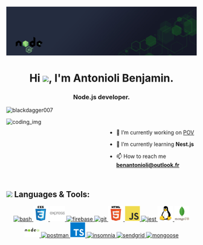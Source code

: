 ![technology-binary-number-programming-wallpaper-1600x480_68](https://github.com/AntonioliBenjamin/AntonioliBenjamin/blob/main/nodejs-banner.jpg)

<link rel="stylesheet" href="https://cdn.jsdelivr.net/gh/devicons/devicon@v2.15.1/devicon.min.css">
          
<h1 align="center">Hi <img src="https://media.giphy.com/media/hvRJCLFzcasrR4ia7z/giphy.gif" width="25px">, I'm Antonioli Benjamin.</h1>
<h3 align="center">Node.js developer.</h3>

 <p align="left"> <img src="https://komarev.com/ghpvc/?username=blackdagger007&label=Profile%20views&color=0e75b6&style=flat" alt="blackdagger007" /> </p>
 
<div style="display:flex">
  <img align="right" alt="coding_img" width="380" src="https://media.giphy.com/media/RbDKaczqWovIugyJmW/giphy.gif">
  </p>

- 🔭 I’m currently working on [POV](https://github.com/AntonioliBenjamin/Sweet)

- 🌱 I’m currently learning **Nest.js**

- 📫 How to reach me **benantonioli@outlook.fr**

<br>
<br>
<br>
</div>

## <img src="https://media.giphy.com/media/j2pOGeGYKe2xCCKwfi/giphy.gif" width="40"> **Languages & Tools:**

<p align="center"> 
<a href="https://www.gnu.org/software/bash/" target="_blank" rel="noreferrer"> <img src="https://www.vectorlogo.zone/logos/gnu_bash/gnu_bash-icon.svg" alt="bash" width="40" height="40"/> </a> <a href="https://www.w3schools.com/css/" target="_blank" rel="noreferrer"> <img src="https://raw.githubusercontent.com/devicons/devicon/master/icons/css3/css3-original-wordmark.svg" alt="css3" width="40" height="40"/> </a> <a href="https://expressjs.com" target="_blank" rel="noreferrer"> <img src="https://raw.githubusercontent.com/devicons/devicon/master/icons/express/express-original-wordmark.svg" alt="express" width="40" height="40"/> </a> <a href="https://firebase.google.com/" target="_blank" rel="noreferrer"> <img src="https://www.vectorlogo.zone/logos/firebase/firebase-icon.svg" alt="firebase" width="40" height="40"/> </a> <a href="https://git-scm.com/" target="_blank" rel="noreferrer"> <img src="https://www.vectorlogo.zone/logos/git-scm/git-scm-icon.svg" alt="git" width="40" height="40"/> </a> <a href="https://www.w3.org/html/" target="_blank" rel="noreferrer"> <img src="https://raw.githubusercontent.com/devicons/devicon/master/icons/html5/html5-original-wordmark.svg" alt="html5" width="40" height="40"/> </a> <a href="https://developer.mozilla.org/en-US/docs/Web/JavaScript" target="_blank" rel="noreferrer"> <img src="https://raw.githubusercontent.com/devicons/devicon/master/icons/javascript/javascript-original.svg" alt="javascript" width="40" height="40"/> </a> <a href="https://jestjs.io" target="_blank" rel="noreferrer"> <img src="https://www.vectorlogo.zone/logos/jestjsio/jestjsio-icon.svg" alt="jest" width="40" height="40"/> </a> <a href="https://www.linux.org/" target="_blank" rel="noreferrer"> <img src="https://raw.githubusercontent.com/devicons/devicon/master/icons/linux/linux-original.svg" alt="linux" width="40" height="40"/> </a> <a href="https://www.mongodb.com/" target="_blank" rel="noreferrer"> <img src="https://raw.githubusercontent.com/devicons/devicon/master/icons/mongodb/mongodb-original-wordmark.svg" alt="mongodb" width="40" height="40"/> </a> <a href="https://nodejs.org" target="_blank" rel="noreferrer"> <img src="https://raw.githubusercontent.com/devicons/devicon/master/icons/nodejs/nodejs-original-wordmark.svg" alt="nodejs" width="40" height="40"/> </a> <a href="https://postman.com" target="_blank" rel="noreferrer"> <img src="https://www.vectorlogo.zone/logos/getpostman/getpostman-icon.svg" alt="postman" width="40" height="40"/> </a> <a href="https://www.typescriptlang.org/" target="_blank" rel="noreferrer"> <img src="https://raw.githubusercontent.com/devicons/devicon/master/icons/typescript/typescript-original.svg" alt="typescript" width="40" height="40"/> </a><!--LOGO-INSOMNIA-->  <a href="https://insomnia.rest/" target="_blank" rel="noreferrer"> <img src="https://user-images.githubusercontent.com/115704191/209810703-50bd1ef5-c813-474f-a9b5-802fb354c536.png" alt="insomnia" width="40" height="40"/> </a>
  <!--LOGO-SENDGRID-->  <a href="https://sendgrid.com/" target="_blank" rel="noreferrer"> <img src="https://user-images.githubusercontent.com/115704191/209805849-fe6a542d-3381-4c98-af0d-48edc0a96c31.png" alt="sendgrid" width="40" height="40"/> </a>
  <!--LOGO-MONGOOSE-->  <a href="https://mongoosejs.com/" target="_blank" rel="noreferrer"> <img src="https://user-images.githubusercontent.com/115704191/209806585-02462629-0d16-4857-b6e4-6d1f8ca503c8.png" alt="mongoose" width="40" height="40"/> </a>
 </p> </p>

